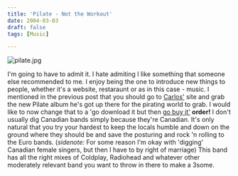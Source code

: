 ```yaml
---
title: 'Pilate - Not the Workout'
date: 2004-03-03
draft: false
tags: [Music]

---
```


![pilate.jpg](http://www.mennoboy.com/chris/archives/images/music/pilate.jpg)

I'm going to have to admit it. I hate admiting I like something that someone else recommended to me. I enjoy being the one to introduce new things to people, whether it's a website, restaraunt or as in this case - music. I mentioned in the previous post that you should go to [Carlos'](http://bloglos.kicks-ass.net/) site and grab the new Pilate album he's got up there for the pirating world to grab. I would like to now change that to a 'go download it but then [go buy it'](http://www.amazon.ca/exec/obidos/ASIN/B0000CO14V/farawsoclos0a-20) **order!** I don't usually dig Canadian bands simply because they're Canadian. It's only natural that you try your hardest to keep the locals humble and down on the ground where they should be and save the posturing and rock 'n rolling to the Euro bands. (_sidenote:_ For some reason I'm okay with 'digging' Canadian female singers, but then I have to by right of marriage) This band has all the right mixes of Coldplay, Radiohead and whatever other moderately relevant band you want to throw in there to make a 3some.